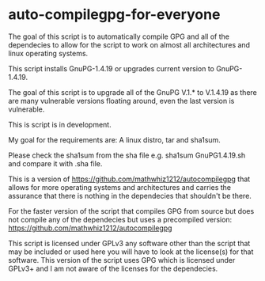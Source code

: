 # auto-compilegpg-for-everyone
The goal of this script is to automatically compile GPG and all of the dependecies to allow for the script to work on almost all architectures and linux operating systems.

This script installs GnuPG-1.4.19 or upgrades current version to GnuPG-1.4.19.

The goal of this script is to upgrade all of the GnuPG V.1.* to V.1.4.19 as there are many vulnerable versions floating around, even the last version is vulnerable.

This is script is in development.

My goal for the requirements are: A linux distro, tar and sha1sum.

Please check the sha1sum from the sha file e.g. sha1sum GnuPG1.4.19.sh and compare it with .sha file.

This is a version of https://github.com/mathwhiz1212/autocompilegpg that allows for more operating systems and architectures and carries the assurance that there is nothing in the dependecies that shouldn't be there.

For the faster version of the script that compiles GPG from source but does not compile any of the dependecies but uses a precompiled version: https://github.com/mathwhiz1212/autocompilegpg

This script is licensed under GPLv3 any software other than the script that may be included or used here you will have to look at the license(s) for that software. This version of the script uses GPG which is licensed under GPLv3+ and I am not aware of the licenses for the dependecies.
